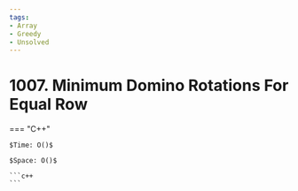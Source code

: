 ```yaml
---
tags:
- Array
- Greedy
- Unsolved
---
```



# 1007. Minimum Domino Rotations For Equal Row

=== "C++"

    $Time: O()$

    $Space: O()$

    ```c++
    ```